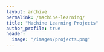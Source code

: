 ```yaml
---
layout: archive
permalink: /machine-learning/
title: "Machine Learning Projects"
author_profile: true
header:
  image: "/images/projects.png"
---
```


